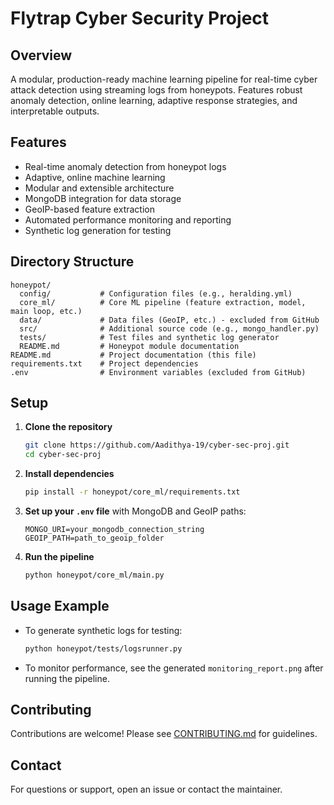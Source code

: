 # Flytrap Cyber Security Project


## Overview
A modular, production-ready machine learning pipeline for real-time cyber attack detection using streaming logs from honeypots. Features robust anomaly detection, online learning, adaptive response strategies, and interpretable outputs.

## Features
- Real-time anomaly detection from honeypot logs
- Adaptive, online machine learning
- Modular and extensible architecture
- MongoDB integration for data storage
- GeoIP-based feature extraction
- Automated performance monitoring and reporting
- Synthetic log generation for testing

## Directory Structure
```
honeypot/
  config/           # Configuration files (e.g., heralding.yml)
  core_ml/          # Core ML pipeline (feature extraction, model, main loop, etc.)
  data/             # Data files (GeoIP, etc.) - excluded from GitHub
  src/              # Additional source code (e.g., mongo_handler.py)
  tests/            # Test files and synthetic log generator
  README.md         # Honeypot module documentation
README.md           # Project documentation (this file)
requirements.txt    # Project dependencies
.env                # Environment variables (excluded from GitHub)
```

## Setup
1. **Clone the repository**
   ```sh
   git clone https://github.com/Aadithya-19/cyber-sec-proj.git
   cd cyber-sec-proj
   ```
2. **Install dependencies**
   ```sh
   pip install -r honeypot/core_ml/requirements.txt
   ```
3. **Set up your `.env` file** with MongoDB and GeoIP paths:
   ```env
   MONGO_URI=your_mongodb_connection_string
   GEOIP_PATH=path_to_geoip_folder
   ```
4. **Run the pipeline**
   ```sh
   python honeypot/core_ml/main.py
   ```

## Usage Example
- To generate synthetic logs for testing:
  ```sh
  python honeypot/tests/logsrunner.py
  ```
- To monitor performance, see the generated `monitoring_report.png` after running the pipeline.

## Contributing
Contributions are welcome! Please see [CONTRIBUTING.md](CONTRIBUTING.md) for guidelines.

## Contact
For questions or support, open an issue or contact the maintainer.
